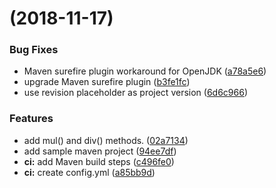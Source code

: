 #  (2018-11-17)


### Bug Fixes

* Maven surefire plugin workaround for OpenJDK ([a78a5e6](https://github.com/daniloarcidiacono/test-circle-ci/commit/a78a5e6))
* upgrade Maven surefire plugin ([b3fe1fc](https://github.com/daniloarcidiacono/test-circle-ci/commit/b3fe1fc))
* use revision placeholder as project version ([6d6c966](https://github.com/daniloarcidiacono/test-circle-ci/commit/6d6c966))


### Features

* add mul() and div() methods. ([02a7134](https://github.com/daniloarcidiacono/test-circle-ci/commit/02a7134))
* add sample maven project ([94ee7df](https://github.com/daniloarcidiacono/test-circle-ci/commit/94ee7df))
* **ci:** add Maven build steps ([c496fe0](https://github.com/daniloarcidiacono/test-circle-ci/commit/c496fe0))
* **ci:** create config.yml ([a85bb9d](https://github.com/daniloarcidiacono/test-circle-ci/commit/a85bb9d))



